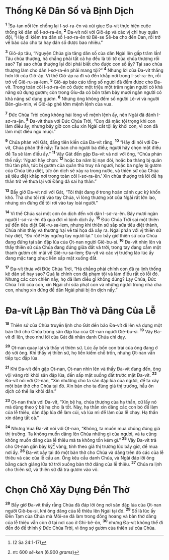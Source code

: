 # Thống Kê Dân Số và Bịnh Dịch

<sup><b>1</b></sup> [^1@-1955f141-a71c-4a97-9652-ba184a2f9fb7]Sa-tan nổi lên chống lại I-sơ-ra-ên và xúi giục Ða-vít thực hiện cuộc thống kê dân số I-sơ-ra-ên. <sup><b>2</b></sup> Ða-vít nói với Giô-áp và các vị chỉ huy quân đội, “Hãy đi kiểm tra dân số I-sơ-ra-ên từ Bê-se Sê-ba cho đến Ðan, rồi trở về báo cáo cho ta hay dân số được bao nhiêu.”

<sup><b>3</b></sup> Giô-áp tâu, “Nguyện Chúa gia tăng dân số của dân Ngài lên gấp trăm lần! Tâu chúa thượng, há chẳng phải tất cả họ đều là tôi tớ của chúa thượng rồi sao? Tại sao chúa thượng lại đòi phải biết cho được con số ấy? Tại sao chúa thượng làm cho dân I-sơ-ra-ên phải mang tội?” <sup><b>4</b></sup> Nhưng lời của Ða-vít thắng hơn lời của Giô-áp. Vì thế Giô-áp ra đi và đến khắp nơi trong I-sơ-ra-ên, rồi trở về Giê-ru-sa-lem. <sup><b>5</b></sup> Giô-áp báo cáo tổng số người đã đếm được cho Ða-vít. Trong toàn cõi I-sơ-ra-ên có được một triệu một trăm ngàn người có khả năng sử dụng gươm; còn trong Giu-đa có bốn trăm bảy mươi ngàn người có khả năng sử dụng gươm. <sup><b>6</b></sup> Nhưng ông không đếm số người Lê-vi và người Bên-gia-min, vì Giô-áp ghê tởm mệnh lệnh của vua.

<sup><b>7</b></sup> Ðức Chúa Trời cũng không hài lòng về mệnh lệnh ấy, nên Ngài đã đánh I-sơ-ra-ên. <sup><b>8</b></sup> Ða-vít thưa với Ðức Chúa Trời, “Con đã mắc tội trọng khi con làm điều ấy; nhưng bây giờ con cầu xin Ngài cất tội ấy khỏi con, vì con đã làm một điều ngu muội.”

<sup><b>9</b></sup> Chúa phán với Gát, đấng tiên kiến của Ða-vít rằng, <sup><b>10</b></sup> “Hãy đi nói với Ða-vít, Chúa phán thế nầy: Ta ban cho ngươi ba điều; ngươi hãy chọn một điều để Ta sẽ làm điều ấy.” <sup><b>11</b></sup> Vậy Gát đến gặp Ða-vít và nói với ông, “Chúa phán thế nầy: ‘Ngươi hãy chọn: <sup><b>12</b></sup> hoặc ba năm bị nạn đói, hoặc ba tháng bị quân thù tàn phá, tức bị gươm của quân thù truy nã ngươi, hoặc ba ngày bị gươm của Chúa tiêu diệt, tức ôn dịch sẽ xảy ra trong nước, và thiên sứ của Chúa sẽ tiêu diệt khắp nơi trong toàn cõi I-sơ-ra-ên.’ Xin chúa thượng trả lời để hạ thần trở về thưa lại với Ðấng đã sai hạ thần.”

<sup><b>13</b></sup> Bấy giờ Ða-vít nói với Gát, “Tôi thật đang ở trong hoàn cảnh cực kỳ khốn khó. Thà cho tôi rơi vào tay Chúa, vì lòng thương xót của Ngài rất lớn lao, nhưng xin đừng để tôi rơi vào tay loài người.”

<sup><b>14</b></sup> Vì thế Chúa sai một cơn ôn dịch đến với dân I-sơ-ra-ên. Bảy mươi ngàn người I-sơ-ra-ên đã qua đời vì bịnh dịch ấy. <sup><b>15</b></sup> Ðức Chúa Trời sai một thiên sứ đến tiêu diệt Giê-ru-sa-lem, nhưng khi thiên sứ sắp sửa tiêu diệt thành, Chúa nhìn thấy và thương hại về tai họa đã xảy ra. Ngài phán với vị thiên sứ hủy diệt, “Ðủ rồi! Hãy ngừng tay ngươi lại.” Lúc bấy giờ thiên sứ của Chúa đang đứng tại sân đập lúa của Ọt-nan người Giê-bu-si. <sup><b>16</b></sup> Ða-vít nhìn lên và thấy thiên sứ của Chúa đang đứng giữa đất và trời, trong tay đang cầm một thanh gươm chỉ mũi về Giê-ru-sa-lem; Ða-vít và các vị trưởng lão lúc ấy đang mặc tang phục liền sấp mặt xuống đất.

<sup><b>17</b></sup> Ða-vít thưa với Ðức Chúa Trời, “Há chẳng phải chính con đã ra lịnh thống kê dân số hay sao? Quả là chính con đã phạm tội và làm điều rất có lỗi đó. Nhưng các con chiên nầy, họ đã làm điều gì không đúng? Lạy Chúa, Ðức Chúa Trời của con, xin Ngài chỉ sửa phạt con và những người trong nhà cha con, nhưng xin đừng để dân Ngài phải bị ôn dịch nầy.”

# Ða-vít Lập Bàn Thờ và Dâng Của Lễ

<sup><b>18</b></sup> Thiên sứ của Chúa truyền lịnh cho Gát đến bảo Ða-vít đi lên và dựng một bàn thờ cho Chúa trong sân đập lúa của Ọt-nan người Giê-bu-si. <sup><b>19</b></sup> Vậy Ða-vít đi lên, theo như lời của Gát đã nhân danh Chúa chỉ dạy.

<sup><b>20</b></sup> Ọt-nan quay lại và thấy vị thiên sứ. Lúc ấy bốn con trai của ông đang ở đó với ông. Khi thấy vị thiên sứ, họ liền kiếm chỗ trốn, nhưng Ọt-nan vẫn tiếp tục đập lúa.

<sup><b>21</b></sup> Khi Ða-vít đến gặp Ọt-nan, Ọt-nan nhìn lên và thấy Ða-vít đang đến, ông vội vàng rời khỏi sân đập lúa, đến sấp mặt xuống đất trước mặt Ða-vít. <sup><b>22</b></sup> Ða-vít nói với Ọt-nan, “Xin nhường cho ta sân đập lúa của ngươi, để ta xây một bàn thờ cho Chúa tại đó. Xin bán cho ta đúng giá thị trường, hầu ôn dịch có thể lìa khỏi dân.”

<sup><b>23</b></sup> Ọt-nan thưa với Ða-vít, “Xin bệ hạ, chúa thượng của hạ thần, cứ lấy nó mà dùng theo ý bệ hạ cho là tốt. Này, hạ thần xin dâng các con bò để làm của lễ thiêu, dàn đập lúa để làm củi, và lúa mì để làm của lễ chay. Hạ thần xin dâng tất cả.”

<sup><b>24</b></sup> Nhưng Vua Ða-vít nói với Ọt-nan, “Không, ta muốn mua chúng đúng giá thị trường. Ta không muốn dâng lên Chúa những gì của ngươi, và ta cũng không muốn dâng của lễ thiêu mà ta không tốn kém gì.” <sup><b>25</b></sup> Vậy Ða-vít trả cho Ọt-nan gần bảy ký[^1-1955f141-a71c-4a97-9652-ba184a2f9fb7] vàng, tính theo giá thị trường lúc bấy giờ, để mua nơi ấy. <sup><b>26</b></sup> Ða-vít xây tại đó một bàn thờ cho Chúa và dâng trên đó các của lễ thiêu và các của lễ cầu an. Ông kêu cầu danh Chúa, và Ngài đáp lời ông bằng cách giáng lửa từ trời xuống bàn thờ dâng của lễ thiêu. <sup><b>27</b></sup> Chúa ra lịnh cho thiên sứ, và thiên sứ đã tra gươm vào vỏ.

# Chọn Chỗ Xây Dựng Ðền Thờ

<sup><b>28</b></sup> Bấy giờ Ða-vít thấy rằng Chúa đã đáp lời ông nơi sân đập lúa của Ọt-nan người Giê-bu-si, khi ông dâng của lễ thiêu lên Ngài tại đó. <sup><b>29</b></sup> Số là lúc ấy Ðền Tạm của Chúa mà Môi-se đã làm trong đồng hoang và bàn thờ dâng của lễ thiêu vẫn còn ở tại nơi cao ở Ghi-bê-ôn, <sup><b>30</b></sup> nhưng Ða-vít không thể đi đến đó để thỉnh ý Ðức Chúa Trời, vì ông sợ gươm của thiên sứ của Chúa.

[^1-1955f141-a71c-4a97-9652-ba184a2f9fb7]: nt: 600 _sê-ken_ (6.900 _grams_)

[^1@-1955f141-a71c-4a97-9652-ba184a2f9fb7]: (2 Sa 24:1-17)
